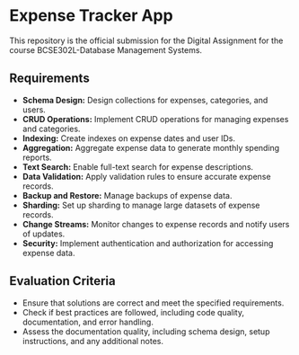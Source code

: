 # Expense Tracker App

This repository is the official submission for the Digital Assignment for the course BCSE302L-Database Management Systems. 

## Requirements

 - **Schema Design:** Design collections for expenses, categories, and users.
 - **CRUD Operations:** Implement CRUD operations for managing expenses and categories.
 - **Indexing:** Create indexes on expense dates and user IDs.
 - **Aggregation:** Aggregate expense data to generate monthly spending reports.
 - **Text Search:** Enable full-text search for expense descriptions.
 - **Data Validation:** Apply validation rules to ensure accurate expense records.
 - **Backup and Restore:** Manage backups of expense data.
 - **Sharding:** Set up sharding to manage large datasets of expense records.
 - **Change Streams:** Monitor changes to expense records and notify users of updates.
 - **Security:** Implement authentication and authorization for accessing expense data.

## Evaluation Criteria
 - Ensure that solutions are correct and meet the specified requirements.
 - Check if best practices are followed, including code quality, documentation, and error handling.
 - Assess the documentation quality, including schema design, setup instructions, and any additional notes.